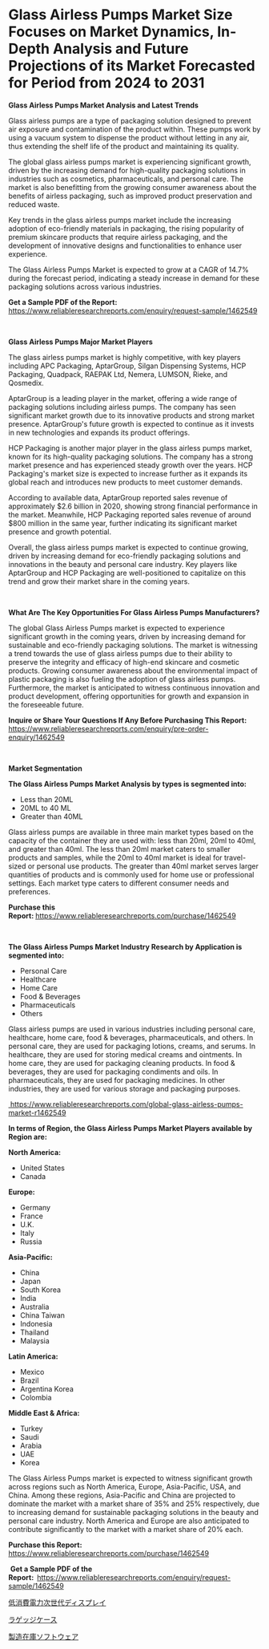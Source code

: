 <p><h1>Glass Airless Pumps Market Size Focuses on Market Dynamics, In-Depth Analysis and Future Projections of its Market Forecasted for Period from 2024 to 2031</h1></p><p><strong>Glass Airless Pumps Market Analysis and Latest Trends</strong></p>
<p><p>Glass airless pumps are a type of packaging solution designed to prevent air exposure and contamination of the product within. These pumps work by using a vacuum system to dispense the product without letting in any air, thus extending the shelf life of the product and maintaining its quality.</p><p>The global glass airless pumps market is experiencing significant growth, driven by the increasing demand for high-quality packaging solutions in industries such as cosmetics, pharmaceuticals, and personal care. The market is also benefitting from the growing consumer awareness about the benefits of airless packaging, such as improved product preservation and reduced waste.</p><p>Key trends in the glass airless pumps market include the increasing adoption of eco-friendly materials in packaging, the rising popularity of premium skincare products that require airless packaging, and the development of innovative designs and functionalities to enhance user experience.</p><p>The Glass Airless Pumps Market is expected to grow at a CAGR of 14.7% during the forecast period, indicating a steady increase in demand for these packaging solutions across various industries.</p></p>
<p><strong>Get a Sample PDF of the Report:&nbsp;</strong> <a href="https://www.reliableresearchreports.com/enquiry/request-sample/1462549">https://www.reliableresearchreports.com/enquiry/request-sample/1462549</a></p>
<p>&nbsp;</p>
<p><strong>Glass Airless Pumps Major Market Players</strong></p>
<p><p>The glass airless pumps market is highly competitive, with key players including APC Packaging, AptarGroup, Silgan Dispensing Systems, HCP Packaging, Quadpack, RAEPAK Ltd, Nemera, LUMSON, Rieke, and Qosmedix.</p><p>AptarGroup is a leading player in the market, offering a wide range of packaging solutions including airless pumps. The company has seen significant market growth due to its innovative products and strong market presence. AptarGroup's future growth is expected to continue as it invests in new technologies and expands its product offerings.</p><p>HCP Packaging is another major player in the glass airless pumps market, known for its high-quality packaging solutions. The company has a strong market presence and has experienced steady growth over the years. HCP Packaging's market size is expected to increase further as it expands its global reach and introduces new products to meet customer demands.</p><p>According to available data, AptarGroup reported sales revenue of approximately $2.6 billion in 2020, showing strong financial performance in the market. Meanwhile, HCP Packaging reported sales revenue of around $800 million in the same year, further indicating its significant market presence and growth potential.</p><p>Overall, the glass airless pumps market is expected to continue growing, driven by increasing demand for eco-friendly packaging solutions and innovations in the beauty and personal care industry. Key players like AptarGroup and HCP Packaging are well-positioned to capitalize on this trend and grow their market share in the coming years.</p></p>
<p>&nbsp;</p>
<p><strong>What Are The Key Opportunities For Glass Airless Pumps Manufacturers?</strong></p>
<p><p>The global Glass Airless Pumps market is expected to experience significant growth in the coming years, driven by increasing demand for sustainable and eco-friendly packaging solutions. The market is witnessing a trend towards the use of glass airless pumps due to their ability to preserve the integrity and efficacy of high-end skincare and cosmetic products. Growing consumer awareness about the environmental impact of plastic packaging is also fueling the adoption of glass airless pumps. Furthermore, the market is anticipated to witness continuous innovation and product development, offering opportunities for growth and expansion in the foreseeable future.</p></p>
<p><strong>Inquire or Share Your Questions If Any Before Purchasing This Report:</strong> <a href="https://www.reliableresearchreports.com/enquiry/pre-order-enquiry/1462549">https://www.reliableresearchreports.com/enquiry/pre-order-enquiry/1462549</a></p>
<p>&nbsp;</p>
<p><strong>Market Segmentation</strong></p>
<p><strong>The Glass Airless Pumps Market Analysis by types is segmented into:</strong></p>
<p><ul><li>Less than 20ML</li><li>20ML to 40 ML</li><li>Greater than 40ML</li></ul></p>
<p><p>Glass airless pumps are available in three main market types based on the capacity of the container they are used with: less than 20ml, 20ml to 40ml, and greater than 40ml. The less than 20ml market caters to smaller products and samples, while the 20ml to 40ml market is ideal for travel-sized or personal use products. The greater than 40ml market serves larger quantities of products and is commonly used for home use or professional settings. Each market type caters to different consumer needs and preferences.</p></p>
<p><strong>Purchase this Report:&nbsp;</strong><a href="https://www.reliableresearchreports.com/purchase/1462549">https://www.reliableresearchreports.com/purchase/1462549</a></p>
<p>&nbsp;</p>
<p><strong>The Glass Airless Pumps Market Industry Research by Application is segmented into:</strong></p>
<p><ul><li>Personal Care</li><li>Healthcare</li><li>Home Care</li><li>Food & Beverages</li><li>Pharmaceuticals</li><li>Others</li></ul></p>
<p><p>Glass airless pumps are used in various industries including personal care, healthcare, home care, food & beverages, pharmaceuticals, and others. In personal care, they are used for packaging lotions, creams, and serums. In healthcare, they are used for storing medical creams and ointments. In home care, they are used for packaging cleaning products. In food & beverages, they are used for packaging condiments and oils. In pharmaceuticals, they are used for packaging medicines. In other industries, they are used for various storage and packaging purposes.</p></p>
<p><a href="https://www.reliableresearchreports.com/global-glass-airless-pumps-market-r1462549">&nbsp;https://www.reliableresearchreports.com/global-glass-airless-pumps-market-r1462549</a></p>
<p><strong>In terms of Region, the Glass Airless Pumps Market Players available by Region are:</strong></p>
<p>
    <p> <strong> North America: </strong>
        <ul>
            <li>United States</li>
            <li>Canada</li>
        </ul>
        </p> 
    <p> <strong> Europe: </strong>
        <ul>
            <li>Germany</li>
            <li>France</li>
            <li>U.K.</li>
            <li>Italy</li>
            <li>Russia</li>
        </ul>
        </p> 
    <p> <strong> Asia-Pacific: </strong>
        <ul>
            <li>China</li>
            <li>Japan</li>
            <li>South Korea</li>
            <li>India</li>
            <li>Australia</li>
            <li>China Taiwan</li>
            <li>Indonesia</li>
            <li>Thailand</li>
            <li>Malaysia</li>
        </ul>
        </p> 
    <p> <strong> Latin America: </strong>
        <ul>
            <li>Mexico</li>
            <li>Brazil</li>
            <li>Argentina Korea</li>
            <li>Colombia</li>
        </ul>
        </p> 
    <p> <strong> Middle East & Africa: </strong>
        <ul>
            <li>Turkey</li>
            <li>Saudi</li>
            <li>Arabia</li>
            <li>UAE</li>
            <li>Korea</li>
        </ul>
    </p>
    </p>
<p><p>The Glass Airless Pumps market is expected to witness significant growth across regions such as North America, Europe, Asia-Pacific, USA, and China. Among these regions, Asia-Pacific and China are projected to dominate the market with a market share of 35% and 25% respectively, due to increasing demand for sustainable packaging solutions in the beauty and personal care industry. North America and Europe are also anticipated to contribute significantly to the market with a market share of 20% each.</p></p>
<p><strong>Purchase this Report: </strong><a href="https://www.reliableresearchreports.com/purchase/1462549">https://www.reliableresearchreports.com/purchase/1462549</a></p>
<p>&nbsp;<strong>Get a Sample PDF of the Report:&nbsp;&nbsp;</strong><a href="https://www.reliableresearchreports.com/enquiry/request-sample/1462549">https://www.reliableresearchreports.com/enquiry/request-sample/1462549</a></p>
<p><strong></strong></p>
<p><p><a href="https://github.com/JacksonWiza1924/Market-Research-Report-List-1/blob/main/858393041157.md">低消費電力次世代ディスプレイ</a></p><p><a href="https://github.com/dawson566/Market-Research-Report-List-1/blob/main/875431141158.md">ラゲッジケース</a></p><p><a href="https://github.com/efcvopdgkdx128/Market-Research-Report-List-1/blob/main/418865441159.md">製造在庫ソフトウェア</a></p></p>